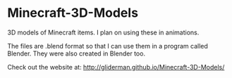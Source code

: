 Minecraft-3D-Models
===================

3D models of Minecraft items.  I plan on using these in animations.

The files are .blend format so that I can use them in a program called Blender.  They were also created in Blender too.

Check out the website at: http://gliderman.github.io/Minecraft-3D-Models/
